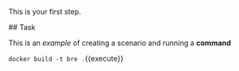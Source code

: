 This is your first step.

## Task

This is an _example_ of creating a scenario and running a **command**

`docker build -t bre .`{{execute}}
